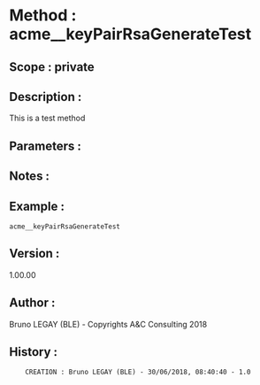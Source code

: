 ﻿# **Method :** acme__keyPairRsaGenerateTest## **Scope :** private## **Description :** This is a test method## **Parameters :** ## **Notes :** ## **Example :** ```acme__keyPairRsaGenerateTest```## **Version :** 1.00.00## **Author :** Bruno LEGAY (BLE) - Copyrights A&C Consulting 2018## **History :**          CREATION : Bruno LEGAY (BLE) - 30/06/2018, 08:40:40 - 1.0